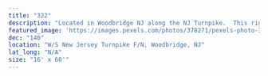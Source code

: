```yaml
---
title: "322"
description: "Located in Woodbridge NJ along the NJ Turnpike.  This right hand read is located on one of the most heavily travelled stretches of the NJ Turnpike with seven lanes of traffic for southbound commuters.  This location reaches commuters travelling from Northern New Jersey and New York City heading south towards the Garden State Parkway.   Positioned at the top of a slight grade along a long straight away this location has excellent visibility and can be viewed for almost three quarters of a mile."
featured_image: 'https://images.pexels.com/photos/378271/pexels-photo-378271.jpeg?auto=compress&cs=tinysrgb&dpr=2&h=650&w=940'
dec: "140"
location: "W/S New Jersey Turnpike F/N, Woodbridge, NJ"
lat_long: "N/A"
size: "16' x 60'"
---
```

